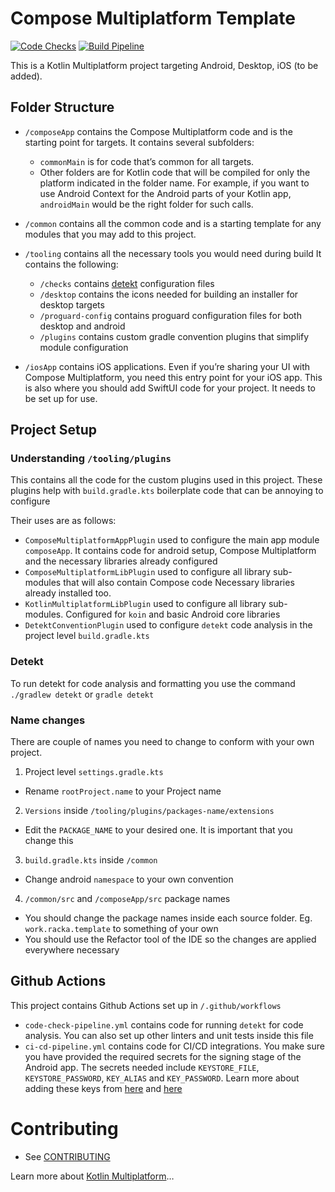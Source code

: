 # Compose Multiplatform Template

[![Code Checks](https://github.com/racka98/ComposeMultiplatformTemplate/actions/workflows/code-check-pipeline.yml/badge.svg)](https://github.com/racka98/ComposeMultiplatformTemplate/actions/workflows/code-check-pipeline.yml) [![Build Pipeline](https://github.com/racka98/ComposeMultiplatformTemplate/actions/workflows/ci-cd-pipeline.yml/badge.svg)](https://github.com/racka98/ComposeMultiplatformTemplate/actions/workflows/ci-cd-pipeline.yml)

This is a Kotlin Multiplatform project targeting Android, Desktop, iOS (to be added).

## Folder Structure

* `/composeApp` contains the Compose Multiplatform code and is the starting point for targets.
  It contains several subfolders:
    - `commonMain` is for code that’s common for all targets.
    - Other folders are for Kotlin code that will be compiled for only the platform indicated in the
      folder name.
      For example, if you want to use Android Context for the Android parts of your Kotlin app,
      `androidMain` would be the right folder for such calls.

* `/common` contains all the common code and is a starting template for any modules that you may add
  to this project.

* `/tooling` contains all the necessary tools you would need during build
  It contains the following:
    - `/checks` contains [detekt](https://github.com/detekt/detekt) configuration files
    - `/desktop` contains the icons needed for building an installer for desktop targets
    - `/proguard-config` contains proguard configuration files for both desktop and android
    - `/plugins` contains custom gradle convention plugins that simplify module configuration

* `/iosApp` contains iOS applications. Even if you’re sharing your UI with Compose Multiplatform,
  you need this entry point for your iOS app. This is also where you should add SwiftUI code for
  your project.
  It needs to be set up for use.

## Project Setup

### Understanding `/tooling/plugins`

This contains all the code for the custom plugins used in this project.
These plugins help with `build.gradle.kts` boilerplate code that can be annoying to configure

Their uses are as follows:

- `ComposeMultiplatformAppPlugin` used to configure the main app module `composeApp`.
  It contains code for android setup, Compose Multiplatform and the necessary libraries already
  configured
- `ComposeMultiplatformLibPlugin` used to configure all library sub-modules that will also contain
  Compose code
  Necessary libraries already installed too.
- `KotlinMultiplatformLibPlugin` used to configure all library sub-modules.
  Configured for `koin` and basic Android core libraries
- `DetektConventionPlugin` used to configure `detekt` code analysis in the project
  level `build.gradle.kts`

### Detekt

To run detekt for code analysis and formatting you use the command `./gradlew detekt`
or `gradle detekt`

### Name changes

There are couple of names you need to change to conform with your own project.

1. Project level `settings.gradle.kts`

- Rename `rootProject.name` to your Project name

2. `Versions` inside `/tooling/plugins/packages-name/extensions`

- Edit the `PACKAGE_NAME` to your desired one. It is important that you change this

3. `build.gradle.kts` inside `/common`

- Change android `namespace` to your own convention

4. `/common/src` and `/composeApp/src` package names

- You should change the package names inside each source folder. Eg. `work.racka.template` to
  something of your own
- You should use the Refactor tool of the IDE so the changes are applied everywhere necessary

## Github Actions

This project contains Github Actions set up in `/.github/workflows`

- `code-check-pipeline.yml` contains code for running `detekt` for code analysis.
  You can also set up other linters and unit tests inside this file
- `ci-cd-pipeline.yml` contains code for CI/CD integrations.
  You make sure you have provided the required secrets for the signing stage of the Android app.
  The secrets needed include `KEYSTORE_FILE`, `KEYSTORE_PASSWORD`, `KEY_ALIAS` and `KEY_PASSWORD`.
  Learn more about adding these keys from [here](ilharp/sign-android-release@v1)
  and [here](https://docs.github.com/en/actions/security-for-github-actions/security-guides/using-secrets-in-github-actions#creating-secrets-for-a-repository)

# Contributing

- See [CONTRIBUTING](/CONTRIBUTING.md)

Learn more
about [Kotlin Multiplatform](https://www.jetbrains.com/help/kotlin-multiplatform-dev/get-started.html)…